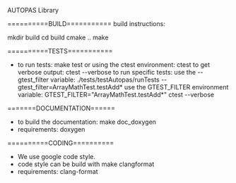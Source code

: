 AUTOPAS Library

==========BUILD===========
build instructions:

mkdir build
cd build
cmake ..
make

==========TESTS===========
* to run tests:
	make test
  or using the ctest environment:
	ctest
to get verbose output:
	ctest --verbose
to run specific tests:
  use the --gtest_filter variable:
	./tests/testAutopas/runTests --gtest_filter=ArrayMathTest.testAdd*
  use the GTEST_FILTER environment variable:
	GTEST_FILTER="ArrayMathTest.testAdd*" ctest --verbose



=======DOCUMENTATION======
* to build the documentation:
    make doc_doxygen
* requirements:
    doxygen

==========CODING==========
* We use google code style.
* code style can be build with
	make clangformat
* requirements:
	clang-format
